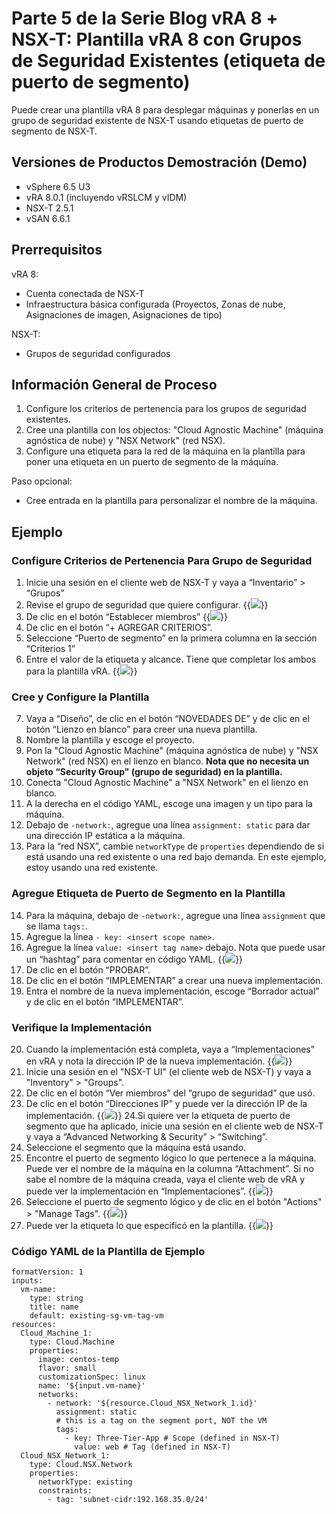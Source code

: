 # Parte 5 de la Serie Blog vRA 8 + NSX-T: Plantilla vRA 8 con Grupos de Seguridad Existentes (etiqueta de puerto de segmento)


Puede crear una plantilla vRA 8 para desplegar máquinas y ponerlas en un grupo de seguridad existente de NSX-T usando etiquetas de puerto de segmento de NSX-T. 

## Versiones de Productos Demostración (Demo)
* vSphere 6.5 U3
* vRA 8.0.1 (incluyendo vRSLCM y vIDM)
* NSX-T 2.5.1
* vSAN 6.6.1


## Prerrequisitos
vRA 8:
* Cuenta conectada de NSX-T 
* Infraestructura básica configurada (Proyectos, Zonas de nube, Asignaciones de imagen, Asignaciones de tipo)

NSX-T:
* Grupos de seguridad configurados 


## Información General de Proceso
1. Configure los criterios de pertenencia para los grupos de seguridad existentes.
2. Cree una plantilla con los objectos: "Cloud Agnostic Machine" (máquina agnóstica de nube) y "NSX Network" (red NSX).
3. Configure una etiqueta para la red de la máquina en la plantilla para poner una etiqueta en un puerto de segmento de la máquina. 

Paso opcional:
* Cree entrada en la plantilla para personalizar el nombre de la máquina.


## Ejemplo

### Configure Criterios de Pertenencia Para Grupo de Seguridad 
1. Inicie una sesión en el cliente web de NSX-T y vaya a “Inventario” > “Grupos”
2. Revise el grupo de seguridad que quiere configurar. 
{{<image src="step2.png" linked="true">}}
3. De clic en el botón “Establecer miembros”
{{<image src="step3.png" linked="true">}}
4. De clic en el botón “+ AGREGAR CRITERIOS”.
5. Seleccione “Puerto de segmento” en la primera columna en la sección “Criterios 1”
6. Entre el valor de la etiqueta y alcance. Tiene que completar los ambos para la plantilla vRA.
{{<image src="step6.png" linked="true">}}

### Cree y Configure la Plantilla 
7. Vaya a “Diseño”, de clic en el botón “NOVEDADES DE” y de clic en el botón “Lienzo en blanco” para creer una nueva plantilla.
8. Nombre la plantilla y escoge el proyecto.
9. Pon la "Cloud Agnostic Machine" (máquina agnóstica de nube) y "NSX Network" (red NSX) en el lienzo en blanco. <b>Nota que no necesita un objeto “Security Group" (grupo de seguridad) en la plantilla. </b>
10. Conecta "Cloud Agnostic Machine" a "NSX Network" en el lienzo en blanco.
11. A la derecha en el código YAML, escoge una imagen y un tipo para la máquina. 
12. Debajo de `-network:`, agregue una línea `assignment: static` para dar una dirección IP estática a la máquina.
13. Para la “red NSX”, cambie `networkType` de `properties` dependiendo de si está usando una red existente o una red bajo demanda. En este ejemplo, estoy usando una red existente.  

### Agregue Etiqueta de Puerto de Segmento en la Plantilla 
14. Para la máquina, debajo de `-network:`, agregue una línea `assignment` que se llama `tags:`. 
15. Agregue la línea `- key: <insert scope name>`.
16. Agregue la línea `value: <insert tag name>` debajo.
Nota que puede usar un “hashtag” para comentar en código YAML.
{{<image src="step16.png" linked="true">}}
17. De clic en el botón “PROBAR”.
18. De clic en el botón “IMPLEMENTAR” a crear una nueva implementación.
19. Entra el nombre de la nueva implementación, escoge “Borrador actual” y de clic en el botón “IMPLEMENTAR”.

### Verifique la Implementación 
20. Cuando la implementación está completa, vaya a “Implementaciones” en vRA y nota la dirección IP de la nueva implementación.
{{<image src="step20.png" linked="true">}}
21. Inicie una sesión en el "NSX-T UI" (el cliente web de NSX-T) y vaya a "Inventory" > "Groups".
22. De clic en el botón “Ver miembros” del “grupo de seguridad” que usó.
23. De clic en el botón “Direcciones IP” y puede ver la dirección IP de la implementación.
{{<image src="step23.png" linked="true">}}
24.Si quiere ver la etiqueta de puerto de segmento que ha aplicado, inicie una sesión en el cliente web de NSX-T y vaya a “Advanced Networking & Security” > “Switching”.
25. Seleccione el segmento que la máquina está usando.
26. Encontre el puerto de segmento lógico lo que pertenece a la máquina. Puede ver el nombre de la máquina en la columna “Attachment”. Si no sabe el nombre de la máquina creada, vaya el cliente web de vRA y puede ver la implementación en “Implementaciones”.
{{<image src="step26.png" linked="true">}}
27. Seleccione el puerto de segmento lógico y de clic en el botón "Actions" > "Manage Tags".
{{<image src="step27.png" linked="true">}}
28. Puede ver la etiqueta lo que especificó en la plantilla.
{{<image src="step28.png" linked="true">}}

### Código YAML de la Plantilla de Ejemplo
```
formatVersion: 1
inputs:
  vm-name:
    type: string
    title: name
    default: existing-sg-vm-tag-vm
resources:
  Cloud_Machine_1:
    type: Cloud.Machine
    properties:
      image: centos-temp
      flavor: small
      customizationSpec: linux
      name: '${input.vm-name}'
      networks:
        - network: '${resource.Cloud_NSX_Network_1.id}'
          assignment: static
          # this is a tag on the segment port, NOT the VM
          tags:
            - key: Three-Tier-App # Scope (defined in NSX-T)
              value: web # Tag (defined in NSX-T)
  Cloud_NSX_Network_1:
    type: Cloud.NSX.Network
    properties:
      networkType: existing
      constraints:
        - tag: 'subnet-cidr:192.168.35.0/24'
```

